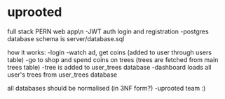 # uprooted
 
full stack PERN web app\n
-JWT auth login and registration
-postgres database schema is server/database.sql

how it works:
-login
-watch ad, get coins (added to user through users table)
-go to shop and spend coins on trees (trees are fetched from main trees table)
-tree is added to user_trees database
-dashboard loads all user's trees from user_trees database

all databases should be normalised (in 3NF form?)
-uprooted team :)